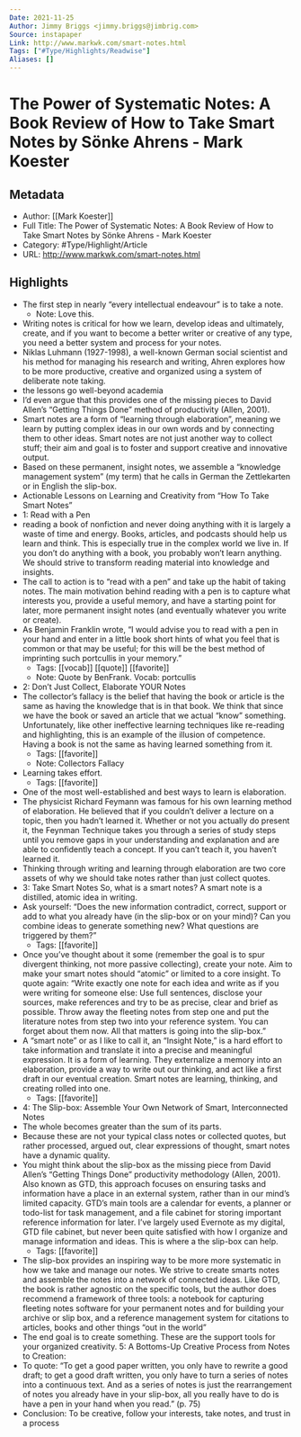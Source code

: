 ```yaml
---
Date: 2021-11-25
Author: Jimmy Briggs <jimmy.briggs@jimbrig.com>
Source: instapaper
Link: http://www.markwk.com/smart-notes.html
Tags: ["#Type/Highlights/Readwise"]
Aliases: []
---
```

# The Power of Systematic Notes: A Book Review of How to Take Smart Notes by Sönke Ahrens - Mark Koester

## Metadata
- Author: [[Mark Koester]]
- Full Title: The Power of Systematic Notes: A Book Review of How to Take Smart Notes by Sönke Ahrens - Mark Koester
- Category: #Type/Highlight/Article
- URL: http://www.markwk.com/smart-notes.html

## Highlights
- The first step in nearly “every intellectual endeavour” is to take a note.
    - Note: Love this.
- Writing notes is critical for how we learn, develop ideas and ultimately, create, and if you want to become a better writer or creative of any type, you need a better system and process for your notes.
- Niklas Luhmann (1927-1998), a well-known German social scientist and his method for managing his research and writing, Ahren explores how to be more productive, creative and organized using a system of deliberate note taking.
- the lessons go well-beyond academia
- I’d even argue that this provides one of the missing pieces to David Allen’s “Getting Things Done” method of productivity (Allen, 2001).
- Smart notes are a form of “learning through elaboration”, meaning we learn by putting complex ideas in our own words and by connecting them to other ideas. Smart notes are not just another way to collect stuff; their aim and goal is to foster and support creative and innovative output.
- Based on these permanent, insight notes, we assemble a “knowledge management system” (my term) that he calls in German the Zettlekarten or in English the slip-box.
- Actionable Lessons on Learning and Creativity from “How To Take Smart Notes”
- 1: Read with a Pen
- reading a book of nonfiction and never doing anything with it is largely a waste of time and energy. Books, articles, and podcasts should help us learn and think. This is especially true in the complex world we live in. If you don’t do anything with a book, you probably won’t learn anything. We should strive to transform reading material into knowledge and insights.
- The call to action is to “read with a pen” and take up the habit of taking notes. The main motivation behind reading with a pen is to capture what interests you, provide a useful memory, and have a starting point for later, more permanent insight notes (and eventually whatever you write or create).
- As Benjamin Franklin wrote, “I would advise you to read with a pen in your hand and enter in a little book short hints of what you feel that is common or that may be useful; for this will be the best method of imprinting such portcullis in your memory.”
    - Tags: [[vocab]] [[quote]] [[favorite]] 
    - Note: Quote by BenFrank. Vocab: portcullis
- 2: Don’t Just Collect, Elaborate YOUR Notes
- The collector’s fallacy is the belief that having the book or article is the same as having the knowledge that is in that book. We think that since we have the book or saved an article that we actual “know” something. Unfortunately, like other ineffective learning techniques like re-reading and highlighting, this is an example of the illusion of competence. Having a book is not the same as having learned something from it.
    - Tags: [[favorite]] 
    - Note: Collectors Fallacy
- Learning takes effort.
    - Tags: [[favorite]] 
- One of the most well-established and best ways to learn is elaboration.
- The physicist Richard Feymann was famous for his own learning method of elaboration. He believed that if you couldn’t deliver a lecture on a topic, then you hadn’t learned it. Whether or not you actually do present it, the Feynman Technique takes you through a series of study steps until you remove gaps in your understanding and explanation and are able to confidently teach a concept. If you can’t teach it, you haven’t learned it.
- Thinking through writing and learning through elaboration are two core assets of why we should take notes rather than just collect quotes.
- 3: Take Smart Notes
  So, what is a smart notes? A smart note is a distilled, atomic idea in writing.
- Ask yourself:
  “Does the new information contradict, correct, support or add to what you already have (in the slip-box or on your mind)? Can you combine ideas to generate something new? What questions are triggered by them?”
    - Tags: [[favorite]] 
- Once you’ve thought about it some (remember the goal is to spur divergent thinking, not more passive collecting), create your note.
  Aim to make your smart notes should “atomic” or limited to a core insight. To quote again:
  “Write exactly one note for each idea and write as if you were writing for someone else: Use full sentences, disclose your sources, make references and try to be as precise, clear and brief as possible. Throw away the fleeting notes from step one and put the literature notes from step two into your reference system. You can forget about them now. All that matters is going into the slip-box.”
- A “smart note” or as I like to call it, an “Insight Note,” is a hard effort to take information and translate it into a precise and meaningful expression. It is a form of learning. They externalize a memory into an elaboration, provide a way to write out our thinking, and act like a first draft in our eventual creation. Smart notes are learning, thinking, and creating rolled into one.
    - Tags: [[favorite]] 
- 4: The Slip-box: Assemble Your Own Network of Smart, Interconnected Notes
- The whole becomes greater than the sum of its parts.
- Because these are not your typical class notes or collected quotes, but rather processed, argued out, clear expressions of thought, smart notes have a dynamic quality.
- You might think about the slip-box as the missing piece from David Allen’s “Getting Things Done” productivity methodology (Allen, 2001). Also known as GTD, this approach focuses on ensuring tasks and information have a place in an external system, rather than in our mind’s limited capacity. GTD’s main tools are a calendar for events, a planner or todo-list for task management, and a file cabinet for storing important reference information for later. I’ve largely used Evernote as my digital, GTD file cabinet, but never been quite satisfied with how I organize and manage information and ideas. This is where a the slip-box can help.
    - Tags: [[favorite]] 
- The slip-box provides an inspiring way to be more more systematic in how we take and manage our notes. We strive to create smarts notes and assemble the notes into a network of connected ideas. Like GTD, the book is rather agnostic on the specific tools, but the author does recommend a framework of three tools:
  a notebook for capturing fleeting notes
  software for your permanent notes and for building your archive or slip box, and
  a reference management system for citations to articles, books and other things “out in the world”
- The end goal is to create something. These are the support tools for your organized creativity.
  5: A Bottoms-Up Creative Process from Notes to Creation:
- To quote:
  “To get a good paper written, you only have to rewrite a good draft; to get a good draft written, you only have to turn a series of notes into a continuous text. And as a series of notes is just the rearrangement of notes you already have in your slip-box, all you really have to do is have a pen in your hand when you read.” (p. 75)
- Conclusion: To be creative, follow your interests, take notes, and trust in a process
